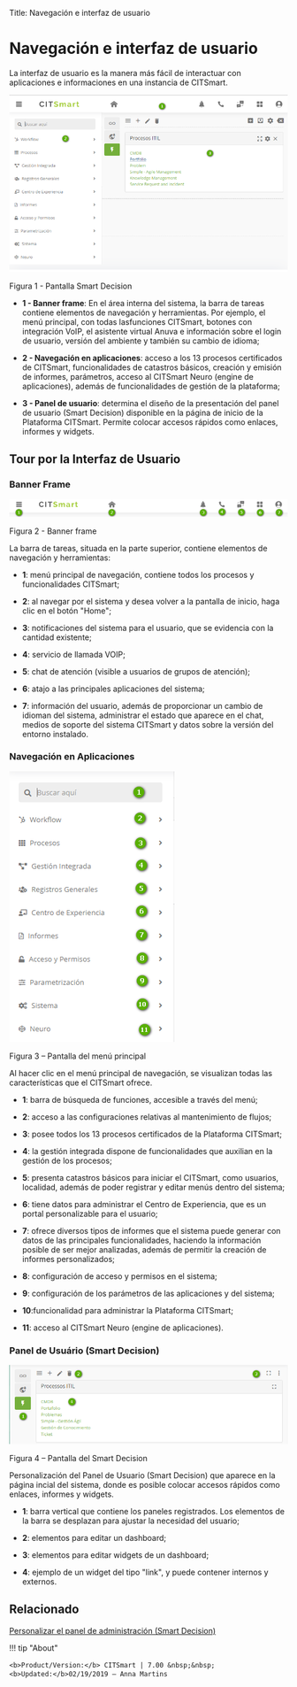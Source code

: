 Title: Navegación e interfaz de usuario
# Navegación e interfaz de usuario

La interfaz de usuario es la manera más fácil de interactuar con 
aplicaciones e informaciones en una instancia de CITSmart.

![Página inicial CITsmart](images/navigation-1.png)

Figura 1 - Pantalla Smart Decision

-   **1 - Banner frame**: En el área interna del sistema, la barra de tareas contiene elementos de navegación y herramientas. Por           ejemplo, el menú principal, con todas lasfunciones CITSmart, botones con integración VoIP, el asistente virtual Anuva e           información sobre el login de usuario, versión del ambiente y también su cambio de idioma;

-   **2 - Navegación en aplicaciones**: acceso a los 13 procesos certificados de
    CITSmart, funcionalidades de catastros básicos, creación y emisión de informes,
    parámetros, acceso al CITSmart Neuro (engine de aplicaciones), además de
    funcionalidades de gestión de la plataforma;

-   **3 - Panel de usuario**: determina el diseño de la presentación del panel de usuario (Smart Decision) disponible en la página      de inicio de la Plataforma CITSmart. Permite colocar accesos rápidos como enlaces, informes y widgets.

## Tour por la Interfaz de Usuario
 

### Banner Frame

![banner frame](images/navigation-2.png)

Figura 2 - Banner frame

La barra de tareas, situada en la parte superior, contiene elementos de navegación y
herramientas:

-   **1**: menú principal de navegación, contiene todos los procesos y funcionalidades CITSmart;

-   **2**: al navegar por el sistema y desea volver a la pantalla de inicio, haga clic 
    en el botón "Home";

-   **3**: notificaciones del sistema para el usuario, que se evidencia con la cantidad existente;

-   **4**: servicio de llamada VOIP;

-   **5**: chat de atención (visible a usuarios de grupos de atención);

-   **6**: atajo a las principales aplicaciones del sistema;

-   **7**: información del usuario, además de proporcionar un cambio de idioman del sistema, administrar el estado que aparece en el chat, medios de soporte del sistema CITSmart y datos sobre la versión del entorno instalado.

### Navegación en Aplicaciones

![menú principal](images/navigation-3.png)

Figura 3 – Pantalla del menú principal

Al hacer clic en el menú principal de navegación, se visualizan todas las
características que el CITSmart ofrece.

-   **1**: barra de búsqueda de funciones, accesible a través del menú;

-   **2**: acceso a las configuraciones relativas al mantenimiento de flujos;

-   **3**: posee todos los 13 procesos certificados de la Plataforma CITSmart;

-   **4**: la gestión integrada dispone de funcionalidades que auxilian en la gestión de los procesos;

-   **5**: presenta catastros básicos para iniciar el CITSmart, como usuarios, localidad, además de poder registrar y editar menús dentro del sistema;

-   **6**: tiene datos para administrar el Centro de Experiencia, que es un portal personalizable para el usuario;

-   **7**: ofrece diversos tipos de informes que el sistema puede generar con datos de las principales funcionalidades, haciendo la información posible de ser mejor analizadas, además de permitir la creación de informes personalizados;

-   **8**: configuración de acceso y permisos en el sistema;

-   **9**: configuración de los parámetros de las aplicaciones y del sistema;

-   **10**:funcionalidad para administrar la Plataforma CITSmart;

-   **11**: acceso al CITSmart Neuro (engine de aplicaciones).

### Panel de Usuário (Smart Decision)

![smart decision](images/navigation-4.png)

Figura 4 – Pantalla del Smart Decision

Personalización del Panel de Usuario (Smart Decision) que aparece en la página
incial del sistema, donde es posible colocar accesos rápidos como enlaces,
informes y widgets.

-   **1**: barra vertical que contiene los paneles registrados. Los elementos de la barra se desplazan para ajustar la necesidad del usuario;

-   **2**: elementos para editar un dashboard;

-   **3**: elementos para editar widgets de un dashboard;

-   **4**: ejemplo de un widget del tipo "link", y puede contener internos y externos.


Relacionado
----------

[Personalizar el panel de administración (Smart Decision)](/es-es/citsmart-7/additional-features/reports/create/dashboard-customize-management-panel-smart-decision.html)



!!! tip "About"

    <b>Product/Version:</b> CITSmart | 7.00 &nbsp;&nbsp;
    <b>Updated:</b>02/19/2019 – Anna Martins

